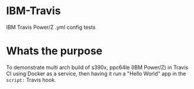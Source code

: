 # IBM-Travis
IBM Travis Power/Z .yml config tests

# Whats the purpose 

To demonstrate multi arch build of s390x, ppc64le (IBM Power/Z) in Travis CI using Docker as a service, then having it run a "Hello World" app in the `script:` Travis hook.

